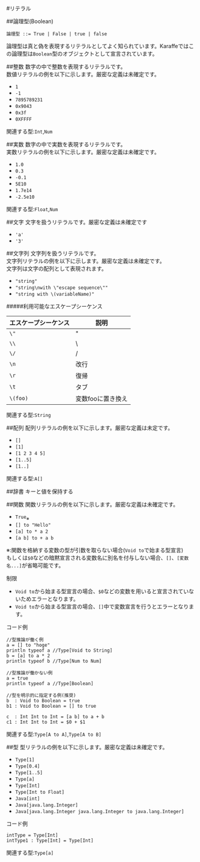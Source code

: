 #リテラル

##論理型(Boolean)
```
論理型 ::= True | False | true | false
```
論理型は真と偽を表現するリテラルとしてよく知られています。Karaffeではこの論理型は`Boolean`型のオブジェクトとして宣言されています。

##整数
数字の中で整数を表現するリテラルです。    
数値リテラルの例を以下に示します。厳密な定義は未確定です。  

 * `1`
 * `-1`
 * `7895789231`
 * `0x9043`
 * `0x3f`
 * `0XFFFF`

関連する型:`Int`,`Num`
 
##実数
数字の中で実数を表現するリテラルです。  
実数リテラルの例を以下に示します。厳密な定義は未確定です。  

 * `1.0`
 * `0.3`
 * `-0.1`
 * `5E10`
 * `1.7e14`
 * `-2.5e10`

関連する型:`Float`,`Num`

##文字
文字を扱うリテラルです。厳密な定義は未確定です

* `'a'`
* `'3'`

##文字列
文字列を扱うリテラルです。  
文字列リテラルの例を以下に示します。厳密な定義は未確定です。  
文字列は文字の配列として表現されます。  

 * `"string"`
 * `"string\nwith \"escape sequence\""`
 * `"string with \(variableName)"`

#####利用可能なエスケープシーケンス

| エスケープシーケンス | 説明 |
|---|---|
| `\"` | "
| `\\` | \
| `\/` | /
| `\n` | 改行
| `\r` | 復帰
| `\t` | タブ
| `\(foo)` | 変数fooに置き換え

関連する型:`String`

##配列
配列リテラルの例を以下に示します。厳密な定義は未定です。

* `[]`
* `[1]`
* `[1 2 3 4 5]`
* `[1..5]`
* `[1..]`

関連する型:`A[]`

##辞書
キーと値を保持する


##関数
関数リテラルの例を以下に示します。厳密な定義は未確定です。  

* `True`<sub>※</sub>
* `[] to "Hello"`
* `[a] to * a 2`
* `[a b] to + a b`

※:関数を格納する変数の型が引数を取らない場合(`Void to`で始まる型宣言)  
もしくは`$0`などの暗黙宣言される変数名に別名を付与しない場合、`[]`、`[変数名...]`が省略可能です。  

制限

* `Void to`から始まる型宣言の場合、`$0`などの変数を用いると宣言されていないためエラーとなります。  
* `Void to`から始まる型宣言の場合、`[]`中で変数宣言を行うとエラーとなります。
 
コード例
```
//型推論が働く例
a = [] to "hoge"
println typeof a //Type[Void to String]
b = [a] to a * 2
println typeof b //Type[Num to Num]

//型推論が働かない例
a = true
println typeof a //Type[Boolean]

//型を明示的に指定する例(推奨)
b  : Void to Boolean = true
b1 : Void to Boolean = [] to true

c  : Int Int to Int = [a b] to a + b
c1 : Int Int to Int = $0 + $1

```

関連する型:`Type[A to A]`,`Type[A to B]`

##型
型リテラルの例を以下に示します。厳密な定義は未確定です。  

* `Type[1]`
* `Type[0.4]`
* `Type[1..5]`
* `Type[a]`
* `Type[Int]`
* `Type[Int to Float]`
* `Java[int]`
* `Java[java.lang.Integer]`
* `Java[java.lang.Integer java.lang.Integer to java.lang.Integer]`

コード例
```
intType = Type[Int]
intType1 : Type[Int] = Type[Int]

```
関連する型:`Type[a]`